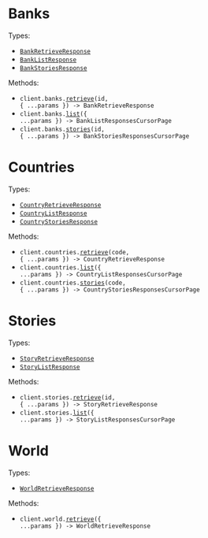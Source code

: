 # Banks

Types:

- <code><a href="./src/resources/banks.ts">BankRetrieveResponse</a></code>
- <code><a href="./src/resources/banks.ts">BankListResponse</a></code>
- <code><a href="./src/resources/banks.ts">BankStoriesResponse</a></code>

Methods:

- <code title="get /banks/{id}">client.banks.<a href="./src/resources/banks.ts">retrieve</a>(id, { ...params }) -> BankRetrieveResponse</code>
- <code title="get /banks">client.banks.<a href="./src/resources/banks.ts">list</a>({ ...params }) -> BankListResponsesCursorPage</code>
- <code title="get /banks/{id}/stories">client.banks.<a href="./src/resources/banks.ts">stories</a>(id, { ...params }) -> BankStoriesResponsesCursorPage</code>

# Countries

Types:

- <code><a href="./src/resources/countries.ts">CountryRetrieveResponse</a></code>
- <code><a href="./src/resources/countries.ts">CountryListResponse</a></code>
- <code><a href="./src/resources/countries.ts">CountryStoriesResponse</a></code>

Methods:

- <code title="get /countries/{code}">client.countries.<a href="./src/resources/countries.ts">retrieve</a>(code, { ...params }) -> CountryRetrieveResponse</code>
- <code title="get /countries">client.countries.<a href="./src/resources/countries.ts">list</a>({ ...params }) -> CountryListResponsesCursorPage</code>
- <code title="get /countries/{code}/stories">client.countries.<a href="./src/resources/countries.ts">stories</a>(code, { ...params }) -> CountryStoriesResponsesCursorPage</code>

# Stories

Types:

- <code><a href="./src/resources/stories.ts">StoryRetrieveResponse</a></code>
- <code><a href="./src/resources/stories.ts">StoryListResponse</a></code>

Methods:

- <code title="get /stories/{id}">client.stories.<a href="./src/resources/stories.ts">retrieve</a>(id, { ...params }) -> StoryRetrieveResponse</code>
- <code title="get /stories">client.stories.<a href="./src/resources/stories.ts">list</a>({ ...params }) -> StoryListResponsesCursorPage</code>

# World

Types:

- <code><a href="./src/resources/world.ts">WorldRetrieveResponse</a></code>

Methods:

- <code title="get /world">client.world.<a href="./src/resources/world.ts">retrieve</a>({ ...params }) -> WorldRetrieveResponse</code>
